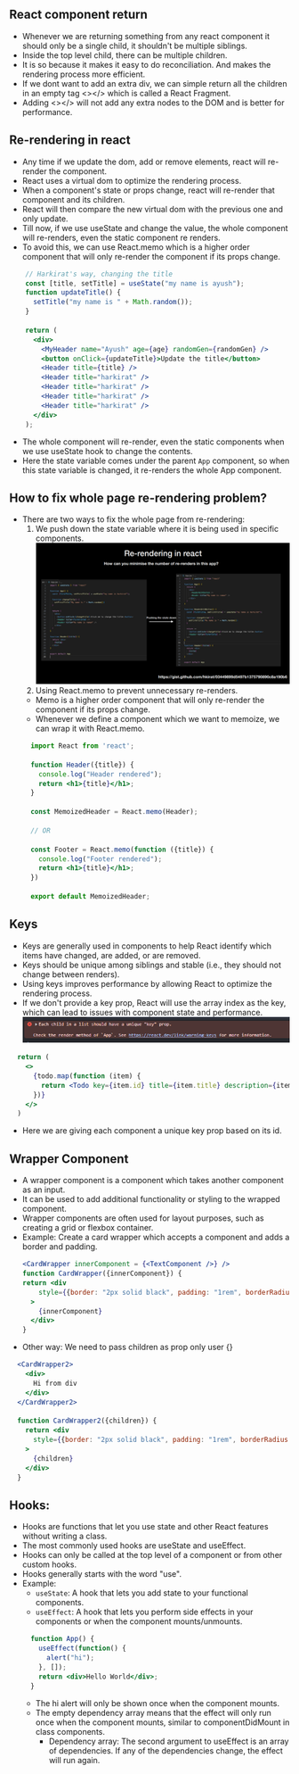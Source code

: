## React component return
- Whenever we are returning something from any react component it should only be a single child, it shouldn't be multiple siblings.
- Inside the top level child, there can be multiple children.
- It is so because it makes it easy to do reconciliation. And makes the rendering process more efficient.
- If we dont want to add an extra div, we can simple return all the children in an empty tag <></> which is called a React Fragment.
- Adding <></> will not add any extra nodes to the DOM and is better for performance.

## Re-rendering in react

- Any time if we update the dom, add or remove elements, react will re-render the component.
- React uses a virtual dom to optimize the rendering process.
- When a component's state or props change, react will re-render that component and its children.
- React will then compare the new virtual dom with the previous one and only update.
- Till now, if we use useState and change the value, the whole component will re-renders, even the static component re renders.
- To avoid this, we can use React.memo which is a higher order component that will only re-render the component if its props change.
```jsx
    // Harkirat's way, changing the title
    const [title, setTitle] = useState("my name is ayush");
    function updateTitle() {
      setTitle("my name is " + Math.random());
    }

    return (
      <div>
        <MyHeader name="Ayush" age={age} randomGen={randomGen} />
        <button onClick={updateTitle}>Update the title</button>
        <Header title={title} />
        <Header title="harkirat" />
        <Header title="harkirat" />
        <Header title="harkirat" />
        <Header title="harkirat" />
      </div>
    );
```
  - The whole component will re-render, even the static components when we use useState hook to change the contents.
  - Here the state variable comes under the parent `App` component, so when this state variable is changed, it re-renders the whole App 
  component.

## How to fix whole page re-rendering problem?
- There are two ways to fix the whole page from re-rendering:
  1. We push down the state variable where it is being used in specific components.
    ![alt text](image.png)
  2. Using React.memo to prevent unnecessary re-renders.
    - Memo is a higher order component that will only re-render the component if its props change.
    - Whenever we define a component which we want to memoize, we can wrap it with React.memo.
    ```jsx
      import React from 'react';

      function Header({title}) {
        console.log("Header rendered");
        return <h1>{title}</h1>;
      }

      const MemoizedHeader = React.memo(Header);

      // OR

      const Footer = React.memo(function ({title}) {
        console.log("Footer rendered");
        return <h1>{title}</h1>;
      })

      export default MemoizedHeader;
    ```

## Keys
- Keys are generally used in components to help React identify which items have changed, are added, or are removed.
- Keys should be unique among siblings and stable (i.e., they should not change between renders).
- Using keys improves performance by allowing React to optimize the rendering process.
- If we don't provide a key prop, React will use the array index as the key, which can lead to issues with component state and performance.
  ![alt text](image-1.png)
```jsx
  return (
    <>
      {todo.map(function (item) {
        return <Todo key={item.id} title={item.title} description={item.description} />;
      })}
    </>
  )
```
  - Here we are giving each component a unique key prop based on its id.

## Wrapper Component
- A wrapper component is a component which takes another component as an input.
- It can be used to add additional functionality or styling to the wrapped component.
- Wrapper components are often used for layout purposes, such as creating a grid or flexbox container.
- Example: Create a card wrapper which accepts a component and adds a border and padding.
  ```jsx
  <CardWrapper innerComponent = {<TextComponent />} />
  function CardWrapper({innerComponent}) {
  return <div
      style={{border: "2px solid black", padding: "1rem", borderRadius: "8px"}}
    >
      {innerComponent}
    </div>
  }
  ```
- Other way: We need to pass children as prop only user {}

```jsx
  <CardWrapper2>
    <div>
      Hi from div
    </div>
  </CardWrapper2>

  function CardWrapper2({children}) {
    return <div
      style={{border: "2px solid black", padding: "1rem", borderRadius: "8px", margin: "10px"}}
    >
      {children}
    </div>
  }
```

## Hooks:
- Hooks are functions that let you use state and other React features without writing a class.
- The most commonly used hooks are useState and useEffect.
- Hooks can only be called at the top level of a component or from other custom hooks.
- Hooks generally starts with the word "use".
- Example:
  - `useState`: A hook that lets you add state to your functional components.
  - `useEffect`: A hook that lets you perform side effects in your components or when the component mounts/unmounts.
  ```jsx
    function App() {
      useEffect(function() {
        alert("hi");
      }, []);
      return <div>Hello World</div>;
    }
  ```
  - The hi alert will only be shown once when the component mounts.
  - The empty dependency array means that the effect will only run once when the component mounts, similar to componentDidMount in class components.
    - Dependency array: The second argument to useEffect is an array of dependencies. If any of the dependencies change, the effect will run again.
